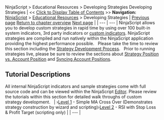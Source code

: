 ﻿
NinjaScript > Educational Resources > Developing Strategies
Developing Strategies
| << [Click to Display Table of Contents](developing_strategies.md) >> **Navigation:**     [NinjaScript](ninjascript-1.md) > [Educational Resources](educational_resources-1.md) > Developing Strategies | [Previous page](developing_outside_of_the_ninj-1.md) [Return to chapter overview](educational_resources-1.md) [Next page](intermediate_-_rsi_with_stop_l-1.md) |
| --- | --- |
NinjaScript allows you to develop custom strategies in rapid time by using over 100 built-in system indicators, 3rd party indicators or [custom indicators](developing_indicators-1.md). NinjaScript strategies are compiled and run natively within the NinjaScript application providing the highest performance possible.
 
Please take the time to review this section including the [Strategy Development Process](the_strategy_development_process-1.md).
 
Prior to running strategies live, please be sure to review the sections about [Strategy Position vs. Account Position](strategy_position_vs_account_p-1.md) and [Syncing Account Positions](syncing_account_positions-1.md).
 
## Tutorial Descriptions
All internal NinjaScript indicators and sample strategies come with full source code and can be viewed within the NinjaScript [Editor](editor-1.md). Please review the tutorials within this section for detailed walk throughs of custom strategy development.
 
| ›[Level 1](beginner_-_simple_ma_cross_ove-1.md) - Simple MA Cross Over (Demonstrates strategy construction by wizard and scripting)›[Level 2](intermediate_-_rsi_with_stop_l-1.md) - RSI with Stop Loss & Profit Target (scripting only) |
| --- |

